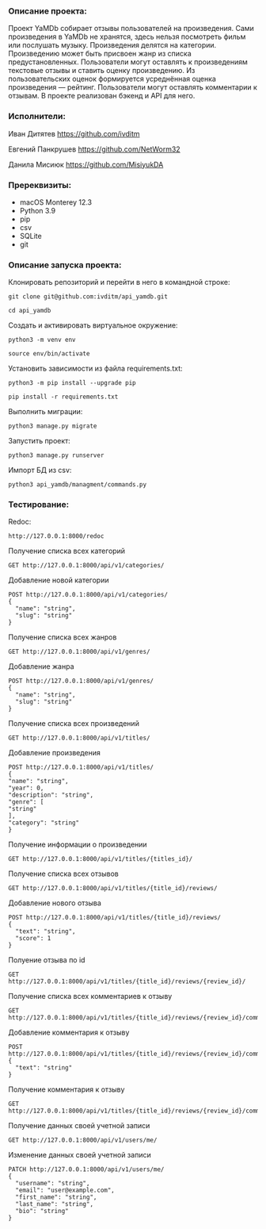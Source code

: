 ### Описание проекта:

Проект YaMDb собирает отзывы пользователей на произведения. Сами произведения в YaMDb не хранятся, здесь нельзя посмотреть фильм или послушать музыку.
Произведения делятся на категории. Произведению может быть присвоен жанр из списка предустановленных. Пользователи могут оставлять к произведениям текстовые отзывы и ставить оценку произведению. Из пользовательских оценок формируется усреднённая оценка произведения — рейтинг. Пользователи могут оставлять комментарии к отзывам. 
В проекте реализован бэкенд и API для него.

### Исполнители:

Иван Дитятев https://github.com/ivditm

Евгений Панкрушев https://github.com/NetWorm32

Данила Мисиюк https://github.com/MisiyukDA

### Пререквизиты:

- macOS Monterey 12.3
- Python 3.9
- pip
- csv
- SQLite
- git

### Описание запуска проекта:

Клонировать репозиторий и перейти в него в командной строке:

```
git clone git@github.com:ivditm/api_yamdb.git
```

```
cd api_yamdb
```

Cоздать и активировать виртуальное окружение:

```
python3 -m venv env
```

```
source env/bin/activate
```

Установить зависимости из файла requirements.txt:

```
python3 -m pip install --upgrade pip
```

```
pip install -r requirements.txt
```

Выполнить миграции:

```
python3 manage.py migrate
```

Запустить проект:

```
python3 manage.py runserver
```

Импорт БД из csv:

```
python3 api_yamdb/managment/commands.py
```

### Тестирование:

Redoc:

```
http://127.0.0.1:8000/redoc
```

Получение списка всех категорий

```
GET http://127.0.0.1:8000/api/v1/categories/
```

Добавление новой категории

```
POST http://127.0.0.1:8000/api/v1/categories/
{
  "name": "string",
  "slug": "string"
}
```

Получение списка всех жанров

```
GET http://127.0.0.1:8000/api/v1/genres/
```

Добавление жанра

```
POST http://127.0.0.1:8000/api/v1/genres/
{
  "name": "string",
  "slug": "string"
}
```

Получение списка всех произведений

```
GET http://127.0.0.1:8000/api/v1/titles/
```

Добавление произведения

```
POST http://127.0.0.1:8000/api/v1/titles/
{
"name": "string",
"year": 0,
"description": "string",
"genre": [
"string"
],
"category": "string"
}
```

Получение информации о произведении

```
GET http://127.0.0.1:8000/api/v1/titles/{titles_id}/
```

Получение списка всех отзывов

```
GET http://127.0.0.1:8000/api/v1/titles/{title_id}/reviews/
```

Добавление нового отзыва

```
POST http://127.0.0.1:8000/api/v1/titles/{title_id}/reviews/
{
  "text": "string",
  "score": 1
}
```

Полуение отзыва по id

```
GET http://127.0.0.1:8000/api/v1/titles/{title_id}/reviews/{review_id}/
```

Получение списка всех комментариев к отзыву

```
GET http://127.0.0.1:8000/api/v1/titles/{title_id}/reviews/{review_id}/comments/
```

Добавление комментария к отзыву

```
POST http://127.0.0.1:8000/api/v1/titles/{title_id}/reviews/{review_id}/comments/
{
  "text": "string"
}
```

Получение комментария к отзыву

```
GET http://127.0.0.1:8000/api/v1/titles/{title_id}/reviews/{review_id}/comments/{comment_id}/
```

Получение данных своей учетной записи

```
GET http://127.0.0.1:8000/api/v1/users/me/
```

Изменение данных своей учетной записи

```
PATCH http://127.0.0.1:8000/api/v1/users/me/
{
  "username": "string",
  "email": "user@example.com",
  "first_name": "string",
  "last_name": "string",
  "bio": "string"
}
```

